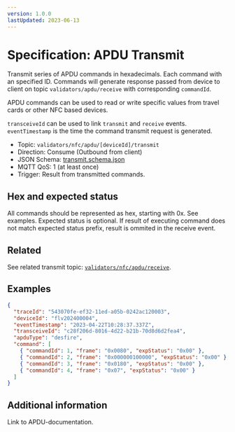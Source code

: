```yaml
---
version: 1.0.0
lastUpdated: 2023-06-13
---
```


# Specification: APDU Transmit

Transmit series of APDU commands in hexadecimals. Each command with an specified
ID. Commands will generate response passed from device to client on topic
`validators/apdu/receive` with corresponding `commandId`.

APDU commands can be used to read or write specific values from travel cards or
other NFC based devices.

`transceiveId` can be used to link `transmit` and `receive` events.
`eventTimestamp` is the time the command transmit request is generated.

- Topic: `validators/nfc/apdu/[deviceId]/transmit`
- Direction: Consume (Outbound from client)
- JSON Schema: [transmit.schema.json](./transmit.transmit.json)
- MQTT QoS: 1 (at least once)
- Trigger: Result from transmitted commands.

## Hex and expected status

All commands should be represented as hex, starting with 0x. See examples.
Expected status is optional. If result of executing command does not match
expected status prefix, result is ommited in the receive event.

## Related

See related transmit topic: [`validators/nfc/apdu/receive`](../receive).

## Examples

```json
{
  "traceId": "543070fe-ef32-11ed-a05b-0242ac120003",
  "deviceId": "flv202400004",
  "eventTimestamp": "2023-04-22T10:28:37.337Z",
  "transceiveId": "c28f206d-8016-4d22-b21b-70d8d6d2fea4",
  "apduType": "desfire",
  "command": [
    { "commandId": 1, "frame": "0x0080", "expStatus": "0x00" },
    { "commandId": 2, "frame": "0x000000100000", "expStatus": "0x00" },
    { "commandId": 3, "frame": "0x0180", "expStatus": "0x00" },
    { "commandId": 4, "frame": "0x07", "expStatus": "0x00" }
  ]
}
```

## Additional information

Link to APDU-documentation.
